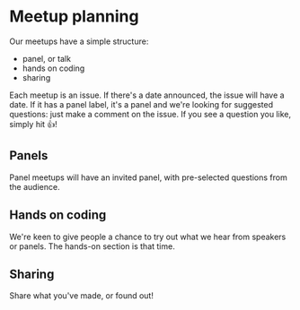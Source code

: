 # Meetup planning

Our meetups have a simple structure:

- panel, or talk
- hands on coding
- sharing

Each meetup is an issue. If there's a date announced, the issue will have a date. If it has a panel label, it's a panel and we're looking for suggested questions: just make a comment on the issue. If you see a question you like, simply hit :thumbsup:! 

## Panels

Panel meetups will have an invited panel, with pre-selected questions from the audience. 

## Hands on coding

We're keen to give people a chance to try out what we hear from speakers or panels. The hands-on section is that time.

## Sharing

Share what you've made, or found out!




